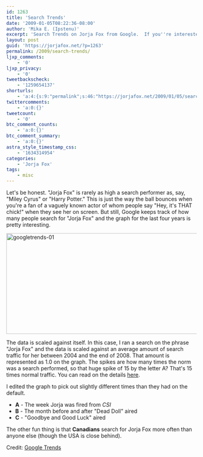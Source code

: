 ```yaml
---
id: 1263
title: 'Search Trends'
date: '2009-01-05T08:22:36-08:00'
author: 'Mika E. (Ipstenu)'
excerpt: 'Search Trends on Jorja Fox from Google.  If you''re interested in when searches for her spiked. Stats courtesy of <a href="http://www.google.com/trends?q=jorja+fox">Google Trends</a>.'
layout: post
guid: 'https://jorjafox.net/?p=1263'
permalink: /2009/search-trends/
ljxp_comments:
    - '0'
ljxp_privacy:
    - '0'
tweetbackscheck:
    - '1259654137'
shorturls:
    - 'a:4:{s:9:"permalink";s:46:"https://jorjafox.net/2009/01/05/search-trends/";s:7:"tinyurl";s:25:"http://tinyurl.com/m8396y";s:4:"isgd";s:18:"http://is.gd/52YJa";s:5:"bitly";s:20:"http://bit.ly/6jJO9o";}'
twittercomments:
    - 'a:0:{}'
tweetcount:
    - '0'
btc_comment_counts:
    - 'a:0:{}'
btc_comment_summary:
    - 'a:0:{}'
astra_style_timestamp_css:
    - '1634314954'
categories:
    - 'Jorja Fox'
tags:
    - misc
---
```


Let's be honest.  "Jorja Fox" is rarely as high a search performer as, say, "Miley Cyrus" or "Harry Potter."  This is just the way the ball bounces when you're a fan of a vaguely known actor of whom people say "Hey, it's THAT chick!" when they see her on screen.  But still, Google keeps track of how many people search for "Jorja Fox" and the graph for the last four years is pretty interesting.

<img src="//static.jorjafox.net/wordpress/2009/01/googletrends-01.png" alt="googletrends-01" title="googletrends-01" width="589" height="266" class="aligncenter size-full wp-image-1264" />

The data is scaled against itself.  In this case, I ran a search on the phrase "Jorja Fox" and the data is scaled against an average amount of search traffic for her between 2004 and the end of 2008.  That amount is represented as 1.0 on the graph.  The spikes are how many times the norm was a search performed, so that huge spike of 15 by the letter A? That's 15 times normal traffic.  You can read on the details <a href="http://www.google.com/intl/en/trends/about.html#7">here</a>.

I edited the graph to pick out slightly different times than they had on the default.
<ul>
	<li><strong>A</strong> - The week Jorja was fired from <em>CSI</em></li>
	<li><strong>B</strong> - The month before and after "Dead Doll" aired</li>
	<li><strong>C</strong> - "Goodbye and Good Luck" aired</li>
</ul>

The other fun thing is that <strong>Canadians</strong> search for Jorja Fox more often than anyone else (though the USA is close behind).

Credit: <a href="http://www.google.com/trends?q=jorja+fox">Google Trends</a>